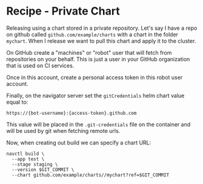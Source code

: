 # Recipe - Private Chart

Releasing using a chart stored in a private repository. Let's say I have a repo
on github called `github.com/example/charts` with a chart in the folder
`mychart`. When I release we want to pull this chart and apply it to the
cluster.

On GitHub create a "machines" or "robot" user that will fetch from repositories
on your behalf. This is just a user in your GitHub organization that is used on
CI services.

Once in this account, create a personal access token in this robot user account.

Finally, on the navigator server set the `gitCredentials` helm chart value equal
to:

    https://{bot-username}:{access-token}.github.com

This value will be placed in the `.git-credentials` file on the container and
will be used by git when fetching remote urls.

Now, when creating out build we can specify a chart URL:

    navctl build \
      --app test \
      --stage staging \
      --version $GIT_COMMIT \
      --chart github.com/example/charts//mychart?ref=$GIT_COMMIT
